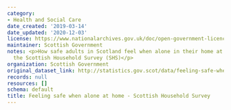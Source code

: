 ```yaml
---
category:
- Health and Social Care
date_created: '2019-03-14'
date_updated: '2020-12-03'
license: https://www.nationalarchives.gov.uk/doc/open-government-licence/version/3/
maintainer: Scottish Government
notes: <p>How safe adults in Scotland feel when alone in their home at night, from
  the Scottish Household Survey (SHS)</p>
organization: Scottish Government
original_dataset_link: http://statistics.gov.scot/data/feeling-safe-when-alone-at-home---scottish-household-survey
records: null
resources: []
schema: default
title: Feeling safe when alone at home - Scottish Household Survey
---
```

